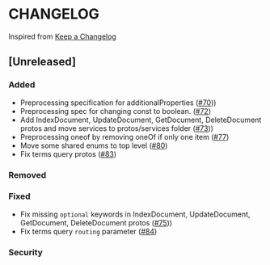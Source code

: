 # CHANGELOG

Inspired from [Keep a Changelog](https://keepachangelog.com/en/1.0.0/)

## [Unreleased]
### Added
- Preprocessing specification for additionalProperties ([#70](https://github.com/opensearch-project/opensearch-protobufs/pull/70)))
- Preprocessing spec for changing const to boolean. ([#72](https://github.com/opensearch-project/opensearch-protobufs/pull/72))
- Add IndexDocument, UpdateDocument, GetDocument, DeleteDocument protos and move services to protos/services folder ([#73](https://github.com/opensearch-project/opensearch-protobufs/pull/73)))
- Preprocessing oneof by removing oneOf if only one item ([#77](https://github.com/opensearch-project/opensearch-protobufs/pull/77))
- Move some shared enums to top level ([#80](https://github.com/opensearch-project/opensearch-protobufs/pull/80))
- Fix terms query protos ([#83](https://github.com/opensearch-project/opensearch-protobufs/pull/83))

### Removed

### Fixed
- Fix missing `optional` keywords in IndexDocument, UpdateDocument, GetDocument, DeleteDocument protos ([#75](https://github.com/opensearch-project/opensearch-protobufs/pull/75)))
- Fix terms query `routing` parameter ([#84](https://github.com/opensearch-project/opensearch-protobufs/pull/84))

### Security
